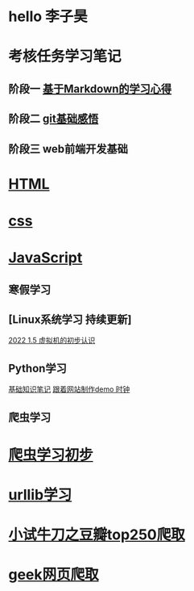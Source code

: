 # hello 李子昊
# 考核任务学习笔记
## 阶段一  [基于Markdown的学习心得](https://github.com/kidoom/TASKS/blob/master/%E9%98%B6%E6%AE%B5%E4%B8%80/%E5%9F%BA%E4%BA%8EMarkdown%E8%AF%AD%E6%B3%95%E5%AD%A6%E4%B9%A0%E5%BF%83%E5%BE%97.md)

## 阶段二  [git基础感悟](https://github.com/kidoom/TASKS/blob/master/%E9%98%B6%E6%AE%B5%E4%BA%8C/%E5%AD%A6%E4%B9%A0%E7%AC%94%E8%AE%B0.md)

## 阶段三 web前端开发基础
# [HTML](https://github.com/kidoom/TASKS/blob/master/%E9%98%B6%E6%AE%B5%E4%B8%89/1.1%20HTML.md)
# [css](https://github.com/kidoom/TASKS/blob/master/%E9%98%B6%E6%AE%B5%E4%B8%89/1.2%20CSS.md)
# [JavaScript](https://github.com/kidoom/TASKS/blob/master/%E9%98%B6%E6%AE%B5%E4%B8%89/JavaScript.md)


## 寒假学习
## [Linux系统学习   持续更新]
[2022 1.5 虚拟机的初步认识](https://github.com/kidoom/TASKS/blob/master/Linux%E5%AD%A6%E4%B9%A0/Linux%E5%9F%BA%E7%A1%80%20--Ubuntu%E7%9A%84%E4%BD%BF%E7%94%A8%E5%AD%A6%E4%B9%A0.md)

## Python学习
[基础知识笔记](https://github.com/kidoom/TASKS/blob/master/Python%E5%AD%A6%E4%B9%A0/python%E5%85%A5%E9%97%A8.md)
[跟着网站制作demo 时钟](https://github.com/kidoom/TASKS/blob/master/demo/time.py)


## 爬虫学习
# [爬虫学习初步](https://github.com/kidoom/TASKS/blob/master/%E7%BD%91%E7%BB%9C%E7%88%AC%E8%99%AB%E5%AD%A6%E4%B9%A0/%E7%88%AC%E8%99%AB%E5%AD%A6%E4%B9%A0.md)
# [urllib学习](https://github.com/kidoom/TASKS/blob/master/%E7%BD%91%E7%BB%9C%E7%88%AC%E8%99%AB%E5%AD%A6%E4%B9%A0/urllib.md)
# [小试牛刀之豆瓣top250爬取](https://github.com/kidoom/TASKS/blob/master/%E7%BD%91%E7%BB%9C%E7%88%AC%E8%99%AB%E5%AD%A6%E4%B9%A0/%E4%BB%A3%E7%A0%81.md)
# [geek网页爬取](https://github.com/kidoom/TASKS/blob/master/%E7%BD%91%E7%BB%9C%E7%88%AC%E8%99%AB%E5%AD%A6%E4%B9%A0/geek%E7%88%AC%E5%8F%96%E7%BB%93%E6%9E%9C.md)
